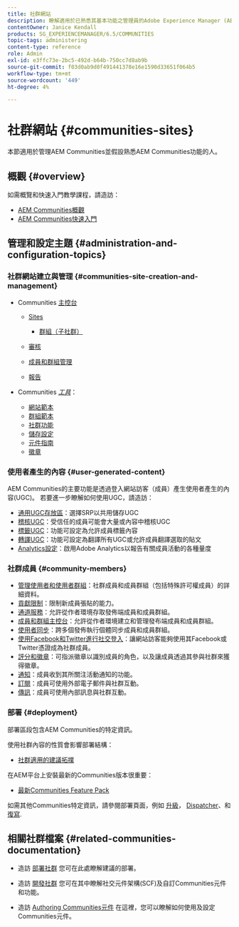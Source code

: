 ```yaml
---
title: 社群網站
description: 瞭解適用於已熟悉其基本功能之管理員的Adobe Experience Manager (AEM)社群基礎知識。
contentOwner: Janice Kendall
products: SG_EXPERIENCEMANAGER/6.5/COMMUNITIES
topic-tags: administering
content-type: reference
role: Admin
exl-id: e3ffc73e-2bc5-492d-b64b-750cc7d8ab9b
source-git-commit: f03d0ab9d0f491441378e16e1590d33651f064b5
workflow-type: tm+mt
source-wordcount: '449'
ht-degree: 4%

---
```


# 社群網站 {#communities-sites}

本節適用於管理AEM Communities並假設熟悉AEM Communities功能的人。

## 概觀 {#overview}

如需概覽和快速入門教學課程，請造訪：

* [AEM Communities概觀](overview.md)
* [AEM Communities快速入門](getting-started.md)

## 管理和設定主題 {#administration-and-configuration-topics}

### 社群網站建立與管理 {#communities-site-creation-and-management}

* Communities [主控台](consoles.md)

   * [Sites](sites-console.md)

      * [群組（子社群）](groups.md)

   * [審核](moderation.md)
   * [成員和群組管理](members.md)
   * [報告](reports.md)

* Communities [*工具*](tools.md)：

   * [網站範本](sites.md)
   * [群組範本](tools-groups.md)
   * [社群功能](functions.md)
   * [儲存設定](srp-config.md)
   * [元件指南](components-guide.md)
   * [徽章](badges.md)


### 使用者產生的內容 {#user-generated-content}

AEM Communities的主要功能是透過登入網站訪客（成員）產生使用者產生的內容(UGC)。 若要進一步瞭解如何使用UGC，請造訪：

* [通用UGC存放區](working-with-srp.md)：選擇SRP以共用儲存UGC
* [稽核UGC](moderate-ugc.md)：受信任的成員可能會大量或內容中稽核UGC
* [標籤UGC](tag-ugc.md)：功能可設定為允許成員標籤內容
* [轉譯UGC](translate-ugc.md)：功能可設定為翻譯所有UGC或允許成員翻譯選取的貼文
* [Analytics設定](analytics.md)：啟用Adobe Analytics以報告有關成員活動的各種量度

### 社群成員 {#community-members}

* [管理使用者和使用者群組](users.md)：社群成員和成員群組（包括特殊許可權成員）的詳細資料。
* [貢獻限制](limits.md)：限制新成員張貼的能力。
* [通道服務](deploy-communities.md#tunnel-service-on-author)：允許從作者環境存取發佈端成員和成員群組。
* [成員和群組主控台](members.md)：允許從作者環境建立和管理發布端成員和成員群組。
* [使用者同步](sync.md)：跨多個發佈執行個體同步成員和成員群組。
* [使用Facebook和Twitter進行社交登入](social-login.md)：讓網站訪客能夠使用其Facebook或Twitter憑證成為社群成員。
* [評分和徽章](implementing-scoring.md)：可指派徽章以識別成員的角色，以及讓成員透過其參與社群來獲得徽章。
* [通知](notifications.md)：成員收到其所關注活動通知的功能。
* [訂閱](subscriptions.md)：成員可使用外部電子郵件與社群互動。
* [傳訊](messaging.md)：成員可使用內部訊息與社群互動。

### 部署 {#deployment}

部署區段包含AEM Communities的特定資訊。

使用社群內容的性質會影響部署結構：

* [社群適用的建議拓撲](topologies.md)

在AEM平台上安裝最新的Communities版本很重要：

* [最新Communities Feature Pack](deploy-communities.md#latestfeaturepack)

如需其他Communities特定資訊，請參閱部署頁面，例如 [升級](upgrade.md)， [Dispatcher](dispatcher.md)、和 [復寫](deploy-communities.md#replication-agents-on-author).

## 相關社群檔案 {#related-communities-documentation}

* 造訪 [部署社群](deploy-communities.md) 您可在此處瞭解建議的部署。

* 造訪 [開發社群](communities.md) 您可在其中瞭解社交元件架構(SCF)及自訂Communities元件和功能。

* 造訪 [Authoring Communities元件](author-communities.md) 在這裡，您可以瞭解如何使用及設定Communities元件。
